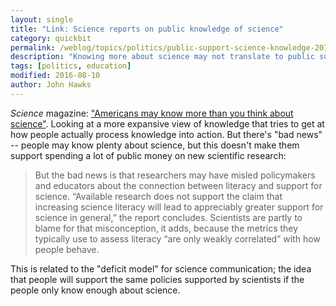 ```yaml
---
layout: single
title: "Link: Science reports on public knowledge of science"
category: quickbit
permalink: /weblog/topics/politics/public-support-science-knowledge-2016.html
description: "Knowing more about science may not translate to public support for science research."
tags: [politics, education]
modified: 2016-08-10
author: John Hawks
---
```


<em>Science</em> magazine: <a href="http://www.sciencemag.org/news/2016/08/americans-may-know-more-you-think-about-science">"Americans may know more than you think about science"</a>. Looking at a more expansive view of knowledge that tries to get at how people actually process knowledge into action. But there's "bad news" -- people may know plenty about science, but this doesn't make them support spending a lot of public money on new scientific research: 


<blockquote>But the bad news is that researchers may have misled policymakers and educators about the connection between literacy and support for science. “Available research does not support the claim that increasing science literacy will lead to appreciably greater support for science in general,” the report concludes. Scientists are partly to blame for that misconception, it adds, because the metrics they typically use to assess literacy “are only weakly correlated” with how people behave.</blockquote>

This is related to the "deficit model" for science communication; the idea that people will support the same policies supported by scientists if the people only know enough about science. 
